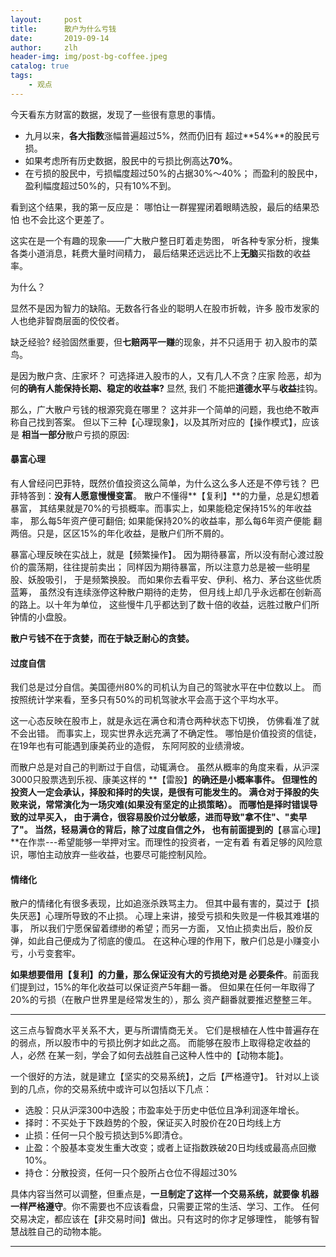 ```yaml
---
layout:     post
title:      散户为什么亏钱
date:       2019-09-14
author:     zlh
header-img: img/post-bg-coffee.jpeg
catalog: true
tags:
    - 观点
---
```

今天看东方财富的数据，发现了一些很有意思的事情。

- 九月以来，**各大指数**涨幅普遍超过5%，然而仍旧有
超过**54%**的股民亏损。
- 如果考虑所有历史数据，股民中的亏损比例高达**70%**。
- 在亏损的股民中，亏损幅度超过50%的占据30%～40%；
而盈利的股民中，盈利幅度超过50%的，只有10%不到。

看到这个结果，我的第一反应是：
哪怕让一群猩猩闭着眼睛选股，最后的结果恐怕
也不会比这个更差了。

这实在是一个有趣的现象——广大散户整日盯着走势图，
听各种专家分析，搜集各类小道消息，耗费大量时间精力，
最后结果还远远比不上**无脑**买指数的收益率。


为什么？

显然不是因为智力的缺陷。无数各行各业的聪明人在股市折戟，许多
股市发家的人也绝非智商层面的佼佼者。

缺乏经验? 经验固然重要，但**七赔两平一赚**的现象，并不只适用于
初入股市的菜鸟。

是因为散户贪、庄家坏？ 可选择进入股市的人，又有几人不贪？庄家
险恶，却为何**的确有人能保持长期、稳定的收益率?** 显然, 我们
不能把**道德水平**与**收益**挂钩。


那么，广大散户亏钱的根源究竟在哪里？
这并非一个简单的问题，我也绝不敢声称自己找到答案。
但以下三种【心理现象】，以及其所对应的【操作模式】，应该是
**相当一部分**散户亏损的原因:

#### 暴富心理

有人曾经问巴菲特，既然价值投资这么简单，为什么这么多人还是不停亏钱？
巴菲特答到：**没有人愿意慢慢变富**。
散户不懂得**【复利】**的力量，总是幻想着暴富，
其结果就是70%的亏损概率。而事实上，如果能稳定保持15%的年收益率，
那么每5年资产便可翻倍; 如果能保持20%的收益率，那么每6年资产便能
翻两倍。只是，区区15%的年化收益，是散户们所不屑的。

暴富心理反映在实战上，就是【频繁操作】。
因为期待暴富，所以没有耐心渡过股价的震荡期，往往提前卖出；
同样因为期待暴富，所以注意力总是被一些明星股、妖股吸引，
于是频繁换股。
而如果你去看平安、伊利、格力、茅台这些优质蓝筹，
虽然没有连续涨停这种散户期待的走势，
但月线上却几乎永远都在创新高的路上。以十年为单位，
这些慢牛几乎都达到了数十倍的收益，远胜过散户们所钟情的小盘股。

**散户亏钱不在于贪婪，而在于缺乏耐心的贪婪。**

#### 过度自信

我们总是过分自信。美国德州80%的司机认为自己的驾驶水平在中位数以上。
而按照统计学来看，至多只有50%的司机驾驶水平会高于这个平均水平。

这一心态反映在股市上，就是永远在满仓和清仓两种状态下切换，
仿佛看准了就不会出错。
而事实上，现实世界永远充满了不确定性。
哪怕是价值投资的信徒，在19年也有可能遇到康美药业的造假，
东阿阿胶的业绩滑坡。

而散户总是对自己的判断过于自信，动辄满仓。
虽然从概率的角度来看，从沪深3000只股票选到乐视、康美这样的
**【雷股】**的确还是小概率事件。
但理性的投资人一定会承认，**择股和择时的失误，是很有可能发生的**。
满仓对于择股的失败来说，常常演化为一场灾难(如果没有坚定的止损策略）。
而哪怕是择时错误导致的过早买入，
由于满仓，很容易股价过分敏感，进而导致"拿不住"、"卖早了"。
当然，轻易满仓的背后，除了过度自信之外，
也有前面提到的**【暴富心理】**在作祟---希望能够一举押对宝。而理性的投资者，一定有着
有着足够的风险意识，哪怕主动放弃一些收益，也要尽可能控制风险。


#### 情绪化
散户的情绪化有很多表现，比如追涨杀跌骂主力。
但其中最有害的，莫过于【损失厌恶】心理所导致的不止损。
心理上来讲，接受亏损和失败是一件极其难堪的事，
所以我们宁愿保留着缥缈的希望；而另一方面，
又怕止损卖出后，股价反弹，如此自己便成为了彻底的傻瓜。
在这种心理的作用下，散户们总是小赚变小亏，小亏变套牢。

**如果想要借用【复利】的力量，那么保证没有大的亏损绝对是
必要条件**。前面我们提到过，15%的年化收益可以保证资产5年翻一番。
但如果在任何一年取得了20%的亏损（在散户世界里是经常发生的），那么
资产翻番就要推迟整整三年。

---

这三点与智商水平关系不大，更与所谓情商无关。
它们是根植在人性中普遍存在的弱点，所以股市中的亏损比例才如此之高。
而能够在股市上取得稳定收益的人，必然
在某一刻，学会了如何去战胜自己这种人性中的【动物本能】。

一个很好的方法，就是建立【坚实的交易系统】，之后【严格遵守】。
针对以上谈到的几点，你的交易系统中或许可以包括以下几点：

- 选股：只从沪深300中选股；市盈率处于历史中低位且净利润逐年增长。
- 择时：不买处于下跌趋势的个股，保证买入时股价在20日均线上方
- 止损：任何一只个股亏损达到5%即清仓。
- 止盈：个股基本变发生重大改变；或者上证指数跌破20日均线或最高点回撤10%。
- 持仓：分散投资，任何一只个股所占仓位不得超过30%

具体内容当然可以调整，但重点是，**一旦制定了这样一个交易系统，就要像
机器一样严格遵守**。你不需要也不应该看盘，只需要正常的生活、学习、工作。
任何交易决定，都应该在【非交易时间】做出。只有这时的你才足够理性，
能够有智慧战胜自己的动物本能。











---


